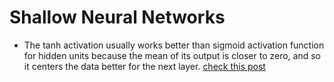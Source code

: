 # Shallow Neural Networks 

+ The tanh activation usually works better than sigmoid activation function for hidden units because the mean of its output is closer to zero, and so it centers the data better for the next layer. [check this post](https://stats.stackexchange.com/questions/101560/tanh-activation-function-vs-sigmoid-activation-function#101563)


